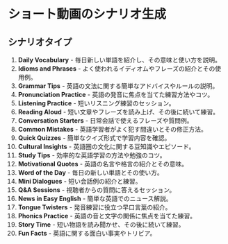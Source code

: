 # ショート動画のシナリオ生成

## シナリオタイプ

1. **Daily Vocabulary** - 毎日新しい単語を紹介し、その意味と使い方を説明。
2. **Idioms and Phrases** - よく使われるイディオムやフレーズの紹介とその使用例。
3. **Grammar Tips** - 英語の文法に関する簡単なアドバイスやルールの説明。
4. **Pronunciation Practice** - 英語の発音に焦点を当てた練習方法やコツ。
5. **Listening Practice** - 短いリスニング練習のセッション。
6. **Reading Aloud** - 短い文章やフレーズを読み上げ、その後に続いて練習。
7. **Conversation Starters** - 日常会話で使えるフレーズや質問例。
8. **Common Mistakes** - 英語学習者がよく犯す間違いとその修正方法。
9. **Quick Quizzes** - 簡単なクイズ形式で学習内容を確認。
10. **Cultural Insights** - 英語圏の文化に関する豆知識やエピソード。
11. **Study Tips** - 効率的な英語学習の方法や勉強のコツ。
12. **Motivational Quotes** - 英語の名言や格言の紹介とその意味。
13. **Word of the Day** - 毎日の新しい単語とその使い方。
14. **Mini Dialogues** - 短い会話例の紹介と練習。
15. **Q&A Sessions** - 視聴者からの質問に答えるセッション。
16. **News in Easy English** - 簡単な英語でのニュース解説。
17. **Tongue Twisters** - 発音練習に役立つ早口言葉の紹介。
18. **Phonics Practice** - 英語の音と文字の関係に焦点を当てた練習。
19. **Story Time** - 短い物語を読み聞かせ、その後に続いて練習。
20. **Fun Facts** - 英語に関する面白い事実やトリビア。

